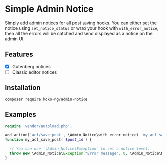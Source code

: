 # Simple Admin Notice

Simply add admin notices for all post saving hooks.
You can either set the notice using `set_notice_status` or wrap your hook with `with_error_notice`, then all the errors will be catched and send displayed as a notice on the admin UI.

## Features

 - [x] Gutenberg notices
 - [ ] Classic editor notices

## Installation

```
composer require koko-ng/admin-notice
```

## Examples

```php
require 'vendor/autoload.php';

add_action('acf/save_post', \Admin_Notice\with_error_notice( 'my_acf_save_post') );
function my_acf_save_post( $post_id ) {

  // You can use `\Admin_Notice\Exception` to set a notice level.
  throw new \Admin_Notice\Exception("Error message", 0, \Admin_Notice\NoticeLevels::Warning);
}
```
